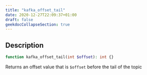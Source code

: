 ```yaml
---
title: "kafka_offset_tail"
date: 2020-12-27T22:09:37+01:00
draft: false
geekdocCollapseSection: true
---
```

## Description
```php
function kafka_offset_tail(int $offset): int {}
```
Returns an offset value that is `$offset` before the tail of the topic



